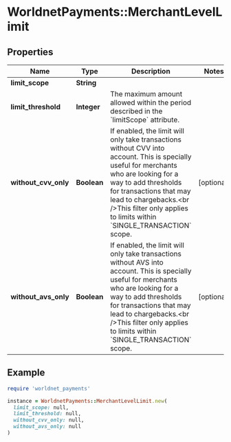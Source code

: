 # WorldnetPayments::MerchantLevelLimit

## Properties

| Name | Type | Description | Notes |
| ---- | ---- | ----------- | ----- |
| **limit_scope** | **String** |  |  |
| **limit_threshold** | **Integer** | The maximum amount allowed within the period described in the &#x60;limitScope&#x60; attribute. |  |
| **without_cvv_only** | **Boolean** | If enabled, the limit will only take transactions without CVV into account. This is specially useful for merchants who are looking for a way to add thresholds for transactions that may lead to chargebacks.&lt;br /&gt;This filter only applies to limits within &#x60;SINGLE_TRANSACTION&#x60; scope. | [optional] |
| **without_avs_only** | **Boolean** | If enabled, the limit will only take transactions without AVS into account. This is specially useful for merchants who are looking for a way to add thresholds for transactions that may lead to chargebacks.&lt;br /&gt;This filter only applies to limits within &#x60;SINGLE_TRANSACTION&#x60; scope. | [optional] |

## Example

```ruby
require 'worldnet_payments'

instance = WorldnetPayments::MerchantLevelLimit.new(
  limit_scope: null,
  limit_threshold: null,
  without_cvv_only: null,
  without_avs_only: null
)
```

